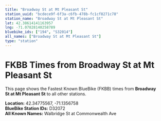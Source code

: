 ```yaml
---
title: "Broadway St at Mt Pleasant St"
station_uuid: "bcdece9f-6f3a-c6fb-478b-fc1cf8271c78"
station_name: "Broadway St at Mt Pleasant St"
lat: 42.38614141163957
lng: -71.07828140258789
bluebike_ids: ["194", "S32014"]
all_names: ["Broadway St at Mt Pleasant St"]
type: "station"
---
```


# FKBB Times from Broadway St at Mt Pleasant St

This page shows the Fastest Known BlueBike (FKBB) times from **Broadway St at Mt Pleasant St** to all other stations.

**Location:** 42.34775567, -71.1356758  
**BlueBike Station IDs:** D32072  
**All Known Names:** Walbridge St at Commonwealth Ave

